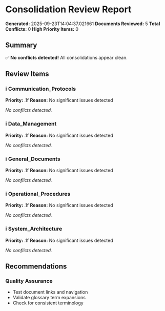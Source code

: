 # Consolidation Review Report

**Generated:** 2025-09-23T14:04:37.021661
**Documents Reviewed:** 5
**Total Conflicts:** 0
**High Priority Items:** 0

## Summary

✅ **No conflicts detected!** All consolidations appear clean.

## Review Items

### ℹ️ Communication_Protocols
**Priority:** .1f
**Reason:** No significant issues detected

*No conflicts detected.*


### ℹ️ Data_Management
**Priority:** .1f
**Reason:** No significant issues detected

*No conflicts detected.*


### ℹ️ General_Documents
**Priority:** .1f
**Reason:** No significant issues detected

*No conflicts detected.*


### ℹ️ Operational_Procedures
**Priority:** .1f
**Reason:** No significant issues detected

*No conflicts detected.*


### ℹ️ System_Architecture
**Priority:** .1f
**Reason:** No significant issues detected

*No conflicts detected.*


## Recommendations

### Quality Assurance
- Test document links and navigation
- Validate glossary term expansions
- Check for consistent terminology
